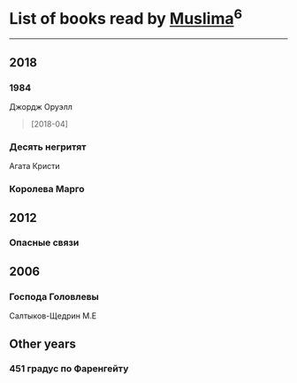 # List of books read by [Muslima](https://www.facebook.com/app_scoped_user_id/1867395113473883/)<sup>6</sup>
---

## 2018

### 1984
Джордж Оруэлл
> [2018-04] 


### Десять негритят
Агата Кристи


### Королева Марго



## 2012

### Опасные связи



## 2006

### Господа Головлевы
Салтыков-Щедрин М.Е



## Other years

### 451 градус по Фаренгейту



